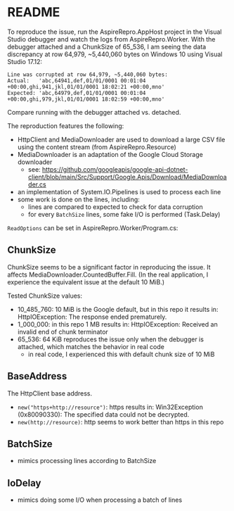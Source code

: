 # README

To reproduce the issue, run the AspireRepro.AppHost project in the Visual Studio debugger and watch the logs
from AspireRepro.Worker. With the debugger attached and a ChunkSize of 65_536, I am seeing the data discrepancy
at row 64,979, ~5,440,060 bytes on Windows 10 using Visual Studio 17.12:

```
Line was corrupted at row 64,979, ~5,440,060 bytes:
Actual:   'abc,64941,def,01/01/0001 00:01:04 +00:00,ghi,941,jkl,01/01/0001 18:02:21 +00:00,mno'
Expected: 'abc,64979,def,01/01/0001 00:01:04 +00:00,ghi,979,jkl,01/01/0001 18:02:59 +00:00,mno'
```

Compare running with the debugger attached vs. detached.

The reproduction features the following:

- HttpClient and MediaDownloader are used to download a large CSV file using the content stream (from AspireRepro.Resource)
- MediaDownloader is an adaptation of the Google Cloud Storage downloader
    - see: https://github.com/googleapis/google-api-dotnet-client/blob/main/Src/Support/Google.Apis/Download/MediaDownloader.cs
- an implementation of System.IO.Pipelines is used to process each line
- some work is done on the lines, including:
    - lines are compared to expected to check for data corruption
    - for every `BatchSize` lines, some fake I/O is performed (Task.Delay)

`ReadOptions` can be set in AspireRepro.Worker/Program.cs:

## ChunkSize

ChunkSize seems to be a significant factor in reproducing the issue. It affects MediaDownloader.CountedBuffer.Fill.
(In the real application, I experience the equivalent issue at the default 10 MiB.)

Tested ChunkSize values:

- 10_485_760: 10 MiB is the Google default, but in this repo it results in: HttpIOException: The response ended prematurely.
- 1_000_000: in this repo 1 MB results in: HttpIOException: Received an invalid end of chunk terminator
- 65_536: 64 KiB reproduces the issue only when the debugger is attached, which matches the behavior in real code
    - in real code, I experienced this with default chunk size of 10 MiB

## BaseAddress

The HttpClient base address.

- `new("https+http://resource")`: https results in: Win32Exception (0x80090330): The specified data could not be decrypted.
- `new(http://resource)`: http seems to work better than https in this repo

## BatchSize

- mimics processing lines according to BatchSize

## IoDelay

- mimics doing some I/O when processing a batch of lines
